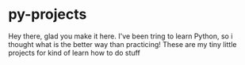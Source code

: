 # py-projects
Hey there, glad you make it here.
I've been tring to learn Python, so i thought what is the better way than practicing!
These are my tiny little projects for kind of learn how to do stuff
